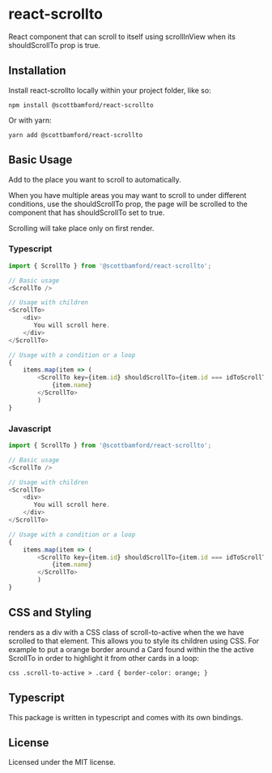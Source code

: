 # react-scrollto
React component that can scroll to itself using scrollInView when its shouldScrollTo prop is true.

## Installation

Install react-scrollto locally within your project folder, like so:

```shell
npm install @scottbamford/react-scrollto
```

Or with yarn:

```shell
yarn add @scottbamford/react-scrollto
```

## Basic Usage

Add <ScrollTo /> to the place you want to scroll to automatically.

When you have multiple areas you may want to scroll to under different conditions, use the shouldScrollTo prop, the page will be scrolled to the component that has shouldScrollTo set to true.

Scrolling will take place only on first render.

### Typescript
```ts
import { ScrollTo } from '@scottbamford/react-scrollto';

// Basic usage
<ScrollTo />

// Usage with children
<ScrollTo>
    <div>
       You will scroll here.
    </div>
</ScrollTo>

// Usage with a condition or a loop
{
    items.map(item => (
        <ScrollTo key={item.id} shouldScrollTo={item.id === idToScrollTo}>
            {item.name}
        </ScrollTo>
        )
}

```

### Javascript
```js
import { ScrollTo } from '@scottbamford/react-scrollto';

// Basic usage
<ScrollTo />

// Usage with children
<ScrollTo>
    <div>
       You will scroll here.
    </div>
</ScrollTo>

// Usage with a condition or a loop
{
    items.map(item => (
        <ScrollTo key={item.id} shouldScrollTo={item.id === idToScrollTo}>
            {item.name}
        </ScrollTo>
        )
}

```

## CSS and Styling

<ScrollTo> renders as a div with a CSS class of scroll-to-active when the we have scrolled to that element.  This
allows you to style its children using CSS.  For example to put a orange border around a Card found within the the active ScrollTo in order to highlight it from other cards in a loop:

``css
.scroll-to-active > .card {
    border-color: orange;
}
``

## Typescript
This package is written in typescript and comes with its own bindings.

## License

Licensed under the MIT license.
